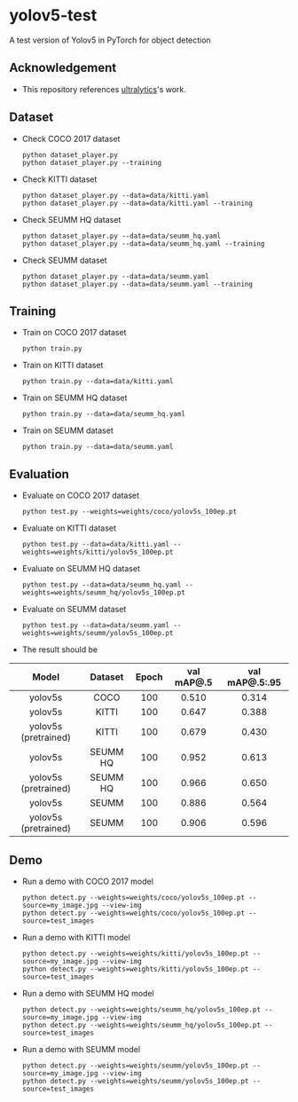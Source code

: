 # yolov5-test

A test version of Yolov5 in PyTorch for object detection

## Acknowledgement
 - This repository references [ultralytics](https://github.com/ultralytics/yolov5)'s work.

## Dataset
 - Check COCO 2017 dataset
   ```
   python dataset_player.py
   python dataset_player.py --training
   ```
 - Check KITTI dataset
   ```
   python dataset_player.py --data=data/kitti.yaml
   python dataset_player.py --data=data/kitti.yaml --training
   ```
 - Check SEUMM HQ dataset
   ```
   python dataset_player.py --data=data/seumm_hq.yaml
   python dataset_player.py --data=data/seumm_hq.yaml --training
   ```
 - Check SEUMM dataset
   ```
   python dataset_player.py --data=data/seumm.yaml
   python dataset_player.py --data=data/seumm.yaml --training
   ```

## Training
 - Train on COCO 2017 dataset
   ```
   python train.py
   ```
 - Train on KITTI dataset
   ```
   python train.py --data=data/kitti.yaml
   ```
 - Train on SEUMM HQ dataset
   ```
   python train.py --data=data/seumm_hq.yaml
   ```
 - Train on SEUMM dataset
   ```
   python train.py --data=data/seumm.yaml
   ```

## Evaluation
 - Evaluate on COCO 2017 dataset
   ```
   python test.py --weights=weights/coco/yolov5s_100ep.pt
   ```
 - Evaluate on KITTI dataset
   ```
   python test.py --data=data/kitti.yaml --weights=weights/kitti/yolov5s_100ep.pt
   ```
 - Evaluate on SEUMM HQ dataset
   ```
   python test.py --data=data/seumm_hq.yaml --weights=weights/seumm_hq/yolov5s_100ep.pt
   ```
 - Evaluate on SEUMM dataset
   ```
   python test.py --data=data/seumm.yaml --weights=weights/seumm/yolov5s_100ep.pt
   ```
 - The result should be

| Model                | Dataset  | Epoch | val mAP@.5     | val mAP@.5:.95 |
|:--------------------:|:--------:|:-----:|:--------------:|:--------------:|
| yolov5s              | COCO     | 100   | 0.510          | 0.314          |
| yolov5s              | KITTI    | 100   | 0.647          | 0.388          |
| yolov5s (pretrained) | KITTI    | 100   | 0.679          | 0.430          |
| yolov5s              | SEUMM HQ | 100   | 0.952          | 0.613          |
| yolov5s (pretrained) | SEUMM HQ | 100   | 0.966          | 0.650          |
| yolov5s              | SEUMM    | 100   | 0.886          | 0.564          |
| yolov5s (pretrained) | SEUMM    | 100   | 0.906          | 0.596          |

## Demo
 - Run a demo with COCO 2017 model
   ```
   python detect.py --weights=weights/coco/yolov5s_100ep.pt --source=my_image.jpg --view-img
   python detect.py --weights=weights/coco/yolov5s_100ep.pt --source=test_images
   ```
 - Run a demo with KITTI model
   ```
   python detect.py --weights=weights/kitti/yolov5s_100ep.pt --source=my_image.jpg --view-img
   python detect.py --weights=weights/kitti/yolov5s_100ep.pt --source=test_images
   ```
 - Run a demo with SEUMM HQ model
   ```
   python detect.py --weights=weights/seumm_hq/yolov5s_100ep.pt --source=my_image.jpg --view-img
   python detect.py --weights=weights/seumm_hq/yolov5s_100ep.pt --source=test_images
   ```
 - Run a demo with SEUMM model
   ```
   python detect.py --weights=weights/seumm/yolov5s_100ep.pt --source=my_image.jpg --view-img
   python detect.py --weights=weights/seumm/yolov5s_100ep.pt --source=test_images
   ```
